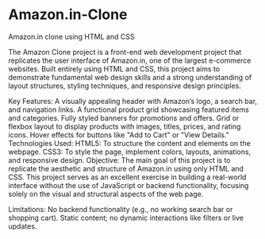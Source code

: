 # Amazon.in-Clone
Amazon.in clone using HTML and CSS

The Amazon Clone project is a front-end web development project that replicates the user interface of Amazon.in, one of the largest e-commerce websites. Built entirely using HTML and CSS, this project aims to demonstrate fundamental web design skills and a strong understanding of layout structures, styling techniques, and responsive design principles.

Key Features:
  A visually appealing header with Amazon’s logo, a search bar, and navigation links.
  A functional product grid showcasing featured items and categories.
  Fully styled banners for promotions and offers.
  Grid or flexbox layout to display products with images, titles, prices, and rating icons.
  Hover effects for buttons like "Add to Cart" or "View Details."
Technologies Used:
HTML5: To structure the content and elements on the webpage.
CSS3: To style the page, implement colors, layouts, animations, and responsive design.
Objective:
The main goal of this project is to replicate the aesthetic and structure of Amazon.in using only HTML and CSS. This project serves as an excellent exercise in building a real-world interface without the use of JavaScript or backend functionality, focusing solely on the visual and structural aspects of the web page.

Limitations:
No backend functionality (e.g., no working search bar or shopping cart).
Static content; no dynamic interactions like filters or live updates.
  
